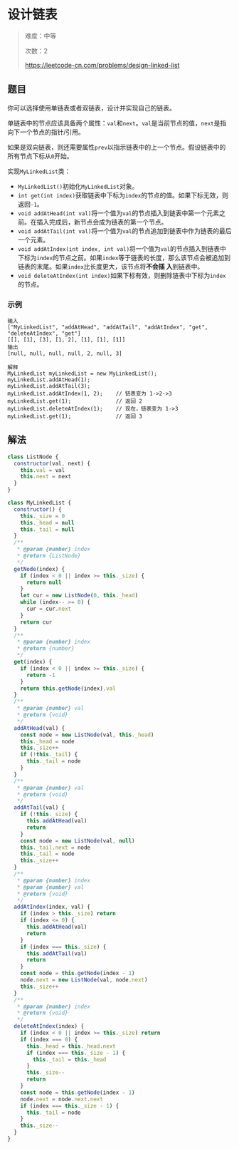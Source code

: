 # 设计链表

> 难度：中等
>
> 次数：2
>
> https://leetcode-cn.com/problems/design-linked-list

## 题目

你可以选择使用单链表或者双链表，设计并实现自己的链表。

单链表中的节点应该具备两个属性：`val`和`next`。`val`是当前节点的值，`next`是指向下一个节点的指针/引用。

如果是双向链表，则还需要属性`prev`以指示链表中的上一个节点。假设链表中的所有节点下标从`0`开始。

实现`MyLinkedList`类：

- `MyLinkedList()`初始化`MyLinkedList`对象。
- `int get(int index)`获取链表中下标为`index`的节点的值。如果下标无效，则返回`-1`。
- `void addAtHead(int val)`将一个值为`val`的节点插入到链表中第一个元素之前。在插入完成后，新节点会成为链表的第一个节点。
- `void addAtTail(int val)`将一个值为`val`的节点追加到链表中作为链表的最后一个元素。
- `void addAtIndex(int index, int val)`将一个值为`val`的节点插入到链表中下标为`index`的节点之前。如果`index`等于链表的长度，那么该节点会被追加到链表的末尾。如果`index`比长度更大，该节点将**不会插
  入**到链表中。
- `void deleteAtIndex(int index)`如果下标有效，则删除链表中下标为`index`的节点。

### 示例

```
输入
["MyLinkedList", "addAtHead", "addAtTail", "addAtIndex", "get", "deleteAtIndex", "get"]
[[], [1], [3], [1, 2], [1], [1], [1]]
输出
[null, null, null, null, 2, null, 3]

解释
MyLinkedList myLinkedList = new MyLinkedList();
myLinkedList.addAtHead(1);
myLinkedList.addAtTail(3);
myLinkedList.addAtIndex(1, 2);    // 链表变为 1->2->3
myLinkedList.get(1);              // 返回 2
myLinkedList.deleteAtIndex(1);    // 现在，链表变为 1->3
myLinkedList.get(1);              // 返回 3
```

## 解法

```javascript
class ListNode {
  constructor(val, next) {
    this.val = val
    this.next = next
  }
}

class MyLinkedList {
  constructor() {
    this._size = 0
    this._head = null
    this._tail = null
  }
  /**
   * @param {number} index
   * @return {ListNode}
   */
  getNode(index) {
    if (index < 0 || index >= this._size) {
      return null
    }
    let cur = new ListNode(0, this._head)
    while (index-- >= 0) {
      cur = cur.next
    }
    return cur
  }
  /**
   * @param {number} index
   * @return {number}
   */
  get(index) {
    if (index < 0 || index >= this._size) {
      return -1
    }
    return this.getNode(index).val
  }
  /**
   * @param {number} val
   * @return {void}
   */
  addAtHead(val) {
    const node = new ListNode(val, this._head)
    this._head = node
    this._size++
    if (!this._tail) {
      this._tail = node
    }
  }
  /**
   * @param {number} val
   * @return {void}
   */
  addAtTail(val) {
    if (!this._size) {
      this.addAtHead(val)
      return
    }
    const node = new ListNode(val, null)
    this._tail.next = node
    this._tail = node
    this._size++
  }
  /**
   * @param {number} index
   * @param {number} val
   * @return {void}
   */
  addAtIndex(index, val) {
    if (index > this._size) return
    if (index <= 0) {
      this.addAtHead(val)
      return
    }
    if (index === this._size) {
      this.addAtTail(val)
      return
    }
    const node = this.getNode(index - 1)
    node.next = new ListNode(val, node.next)
    this._size++
  }
  /**
   * @param {number} index
   * @return {void}
   */
  deleteAtIndex(index) {
    if (index < 0 || index >= this._size) return
    if (index === 0) {
      this._head = this._head.next
      if (index === this._size - 1) {
        this._tail = this._head
      }
      this._size--
      return
    }
    const node = this.getNode(index - 1)
    node.next = node.next.next
    if (index === this._size - 1) {
      this._tail = node
    }
    this._size--
  }
}
```
